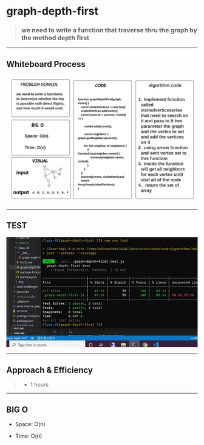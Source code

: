 # graph-depth-first


> ### we need to write a function that traverse thru the graph by the method depth first 

<hr>

## Whiteboard Process

![](CC-38.jpeg)

<hr>

## TEST

![](CC-38-test.jpg)


<hr>

## Approach & Efficiency

> - 1 hours  

<hr>

## BIG O 

- Space: O(n)

- Time: O(n)


